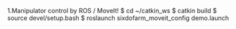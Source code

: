 1.Manipulator control by ROS / MoveIt!
	$ cd ~/catkin_ws
	$ catkin build
	$ source devel/setup.bash
	$ roslaunch sixdofarm_moveit_config demo.launch 
